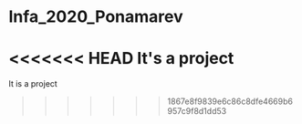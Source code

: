 # Infa_2020_Ponamarev
<<<<<<< HEAD
It's a project
=======
It is a project
>>>>>>> 1867e8f9839e6c86c8dfe4669b6957c9f8d1dd53

